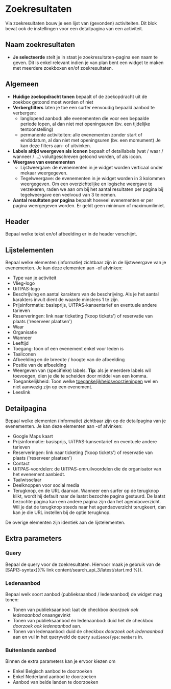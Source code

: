 ---
---

# Zoekresultaten

Via zoekresultaten bouw je een lijst van (gevonden) activiteiten. Dit blok bevat ook de instellingen voor een detailpagina van een activiteit.

## Naam zoekresultaten
* **Je selecteerde** stelt je in staat je zoekresultaten-pagina een naam te geven. Dit is enkel relevant indien je van plan bent een widget te maken met meerdere zoekboxen en/of zoekresultaten.

## Algemeen
* **Huidige zoekopdracht tonen** bepaalt of de zoekopdracht uit de zoekbox getoond moet worden of niet
* **Verbergfilters** laten je toe een surfer eenvoudig bepaald aanbod te verbergen:
  -   langlopend aanbod: alle evenementen die voor een bepaalde periode lopen, al dan niet met openingsuren (bv. een tijdelijke tentoonstelling)
  -   permanente activiteiten: alle evenementen zonder start of eindddatum, al dan niet met openingsuren (bv. een momument)
Je kan deze filters aan- of uitvinken.
* **Labels altijd weergeven als iconen** bepaalt of detaillabels (wat / waar / wanneer / ...) voluitgeschreven getoond worden, of als icoon.
* **Weergave van evenementen**
  - Lijstweergave: de evenementen in je widget worden verticaal onder mekaar weergegeven.
  - Tegelweergave: de evenementen in je widget worden in 3 kolommen weergegeven. Om een overzichtelijke en logische weergave te verzekeren, raden we aan om bij het aantal resultaten per pagina bij tegelweergave een veelvoud van 3 te nemen.
* **Aantal resultaten per pagina** bepaalt hoeveel evenementen er per pagina weergegeven worden. Er geldt geen minimum of maximumlimiet. 

## Header
Bepaal welke tekst en/of afbeelding er in de header verschijnt.

## Lijstelementen
Bepaal welke elementen (informatie) zichtbaar zijn in de lijstweergave van je evenementen. Je kan deze elementen aan -of afvinken:
* Type van je activiteit
* Vlieg-logo
* UiTPAS-logo
* Beschrijving en aantal karakters van de beschrijving. Als je het aantal karakters invult dient de waarde minstens 1 te zijn.
* Prijsinformatie: basisprijs, UiTPAS-kansentarief en eventuele andere tarieven
* Reserveringen: link naar ticketing ('koop tickets') of reservatie van plaats ('reserveer plaatsen')
* Waar
* Organisatie
* Wanneer
* Leeftijd
* Toegang: toon of een evenement enkel voor leden is
* Taaliconen
* Afbeelding en de breedte / hoogte van de afbeelding
* Positie van de afbeelding
* Weergeven van (specifieke) labels. **Tip**: als je meerdere labels wil toevoegen, dien je die te scheiden door middel van een komma.
* Toegankelijkheid: Toon welke [toegankelijkheidsvoorzieningen](https://documentatie.uitdatabank.be/content/uitdatabank/latest/categorisatie/voorzieningen.html) wel en niet aanwezig zijn op een evenement. 
* Leeslink

## Detailpagina
Bepaal welke elementen (informatie) zichtbaar zijn op de detailpagina van je evenementen. Je kan deze elementen aan -of afvinken:
* Google Maps kaart
* Prijsinformatie: basisprijs, UiTPAS-kansentarief en eventuele andere tarieven
* Reserveringen: link naar ticketing ('koop tickets') of reservatie van plaats ('reserveer plaatsen')
* Contact
* UiTPAS-voordelen: de UiTPAS-omruilvoordelen die de organisator van het evenement aanbiedt. 
* Taalwisselaar
* Deelknoppen voor social media
* Terugknop, en de URL daarvan. 
Wanneer een surfer op de terugknop klikt, wordt hij default naar de laatst bezochte pagina gestuurd. De laatst bezochte pagina kan een andere pagina zijn dan het agendaoverzicht. Wil je dat de terugknop steeds naar het agendaoverzicht terugkeert, dan kan je die URL instellen bij de optie terugknop.

De overige elementen zijn identiek aan de lijstelementen.

## Extra parameters
### Query
Bepaal de query voor de zoekresultaten. Hiervoor maak je gebruik van de [SAPI3-syntax]({% link content/search_api_3/latest/start.md %}).

### Ledenaanbod
Bepaal welk soort aanbod (publieksaanbod / ledenaanbod) de widget mag tonen: 
* Tonen van publieksaanbod: laat de checkbox _doorzoek ook ledenaanbod_ onaangevinkt
* Tonen van publieksaanbod én ledenaanbod: duid het de checkbox _doorzoek ook ledenaanbod_ aan.
* Tonen van ledenaanbod: duid de checkbox _doorzoek ook ledenaanbod_ aan en vul in het queryveld de query 
`audienceType:members` in. 

### Buitenlands aanbod
Binnen de extra parameters kan je ervoor kiezen om
* Enkel Belgisch aanbod te doorzoeken
* Enkel Nederland aanbod te doorzoeken
* Aanbod van beide landen te doorzoeken
